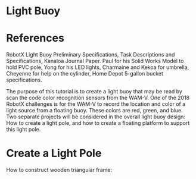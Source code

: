 # Light Buoy

# References
RobotX
Light Buoy Preliminary Specifications, 
Task Descriptions and Specifications, 
Kanaloa Journal Paper. 
Paul for his Solid Works Model to hold PVC pole,
Yong for his LED lights,
Charmaine and Kekoa for umbrella,
Cheyenne for help on the cylinder,
Home Depot 5-gallon bucket specifications.

The purpose of this tutorial is to create a light buoy that may be read by scan the
code color recognition sensors from the WAM-V. One of the 2018 RobotX challenges
is for the WAM-V to record the location and color of a light source from a floating
buoy. These colors are red, green, and blue. Two separate projects will be
considered in the overall light buoy design: How to create a light pole, and how to
create a floating platform to support this light pole.

# Create a Light Pole
How to construct wooden triangular frame:
